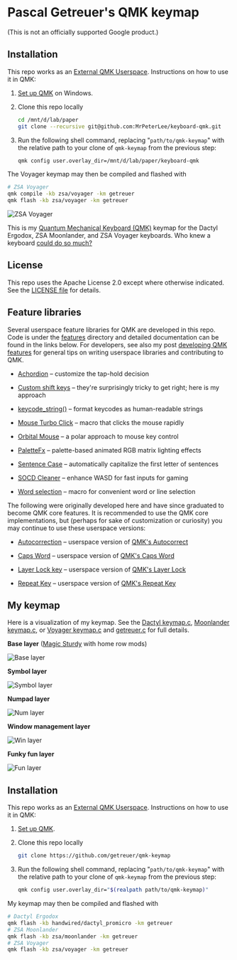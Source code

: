 # Pascal Getreuer's QMK keymap

(This is not an officially supported Google product.)

## Installation

This repo works as an [External QMK Userspace](https://docs.qmk.fm/newbs_external_userspace). Instructions on how to use it in QMK:

1. [Set up QMK](https://docs.qmk.fm/newbs) on Windows.

2. Clone this repo locally

   ```sh
   cd /mnt/d/lab/paper
   git clone --recursive git@github.com:MrPeterLee/keyboard-qmk.git
   ```

3. Run the following shell command, replacing "`path/to/qmk-keymap`" with the
   relative path to your clone of `qmk-keymap` from the previous step:

   ```sh
   qmk config user.overlay_dir=/mnt/d/lab/paper/keyboard-qmk
   ```

The Voyager keymap may then be compiled and flashed with

```sh
# ZSA Voyager
qmk compile -kb zsa/voyager -km getreuer
qmk flash -kb zsa/voyager -km getreuer
```

![ZSA Voyager](doc/voyager.jpg)

This is my [Quantum Mechanical Keyboard (QMK)](https://docs.qmk.fm) keymap for
the Dactyl Ergodox, ZSA Moonlander, and ZSA Voyager keyboards. Who knew a
keyboard [could do so
much?](https://getreuer.info/posts/keyboards/tour/index.html)

## License

This repo uses the Apache License 2.0 except where otherwise indicated. See the
[LICENSE file](LICENSE.txt) for details.

## Feature libraries

Several userspace feature libraries for QMK are developed in this repo. Code is
under the [features](features/) directory and detailed documentation can be
found in the links below. For developers, see also my post [developing QMK
features](https://getreuer.info/posts/keyboards/developing-qmk-features/index.html)
for general tips on writing userspace libraries and contributing to QMK.

- [Achordion](https://getreuer.info/posts/keyboards/achordion/index.html)
  &ndash; customize the tap-hold decision

- [Custom shift
  keys](https://getreuer.info/posts/keyboards/custom-shift-keys/index.html)
  &ndash; they're surprisingly tricky to get right; here is my approach

- [keycode_string()](https://getreuer.info/posts/keyboards/keycode-string/index.html)
  &ndash; format keycodes as human-readable strings

- [Mouse Turbo
  Click](https://getreuer.info/posts/keyboards/mouse-turbo-click/index.html)
  &ndash; macro that clicks the mouse rapidly

- [Orbital
  Mouse](https://getreuer.info/posts/keyboards/orbital-mouse/index.html) &ndash;
  a polar approach to mouse key control

- [PaletteFx](https://getreuer.info/posts/keyboards/palettefx/index.html) &ndash;
  palette-based animated RGB matrix lighting effects

- [Sentence Case](https://getreuer.info/posts/keyboards/sentence-case/index.html)
  &ndash; automatically capitalize the first letter of sentences

- [SOCD Cleaner](https://getreuer.info/posts/keyboards/socd-cleaner/index.html)
  &ndash; enhance WASD for fast inputs for gaming

- [Word selection](https://getreuer.info/posts/keyboards/select-word/index.html)
  &ndash; macro for convenient word or line selection

The following were originally developed here and have since graduated to become
QMK core features. It is recommended to use the QMK core implementations, but
(perhaps for sake of customization or curiosity) you may continue to use these
userspace versions:

- [Autocorrection](https://getreuer.info/posts/keyboards/autocorrection/index.html)
  &ndash; userspace version of [QMK's
  Autocorrect](https://docs.qmk.fm/features/autocorrect)

- [Caps Word](https://getreuer.info/posts/keyboards/caps-word/index.html)
  &ndash; userspace version of [QMK's Caps
  Word](https://docs.qmk.fm/features/caps_word)

- [Layer Lock key](https://getreuer.info/posts/keyboards/layer-lock/index.html)
  &ndash; userspace version of [QMK's Layer
  Lock](https://docs.qmk.fm/features/layer_lock)

- [Repeat Key](https://getreuer.info/posts/keyboards/repeat-key/index.html)
  &ndash; userspace version of [QMK's Repeat
  Key](https://docs.qmk.fm/features/repeat_key)

## My keymap

Here is a visualization of my keymap. See the [Dactyl
keymap.c](keyboards/handwired/dactyl_promicro/keymaps/getreuer/keymap.c),
[Moonlander keymap.c](keyboards/zsa/moonlander/keymaps/getreuer/keymap.c), or
[Voyager keymap.c](keyboards/zsa/voyager/keymaps/getreuer/keymap.c) and
[getreuer.c](getreuer.c) for full details.

**Base layer** ([Magic
Sturdy](https://getreuer.info/posts/keyboards/alt-layouts/index.html#magic-sturdy) with home row mods)

![Base layer](doc/layout-0-base.png)

**Symbol layer**

![Symbol layer](doc/layout-1-symbol.png)

**Numpad layer**

![Num layer](doc/layout-2-num.png)

**Window management layer**

![Win layer](doc/layout-3-win.png)

**Funky fun layer**

![Fun layer](doc/layout-4-fun.png)

## Installation

This repo works as an [External QMK
Userspace](https://docs.qmk.fm/newbs_external_userspace). Instructions on how
to use it in QMK:

1. [Set up QMK](https://docs.qmk.fm/newbs).

2. Clone this repo locally

   ```sh
   git clone https://github.com/getreuer/qmk-keymap
   ```

3. Run the following shell command, replacing "`path/to/qmk-keymap`" with the
   relative path to your clone of `qmk-keymap` from the previous step:

   ```sh
   qmk config user.overlay_dir="$(realpath path/to/qmk-keymap)"
   ```

My keymap may then be compiled and flashed with

```sh
# Dactyl Ergodox
qmk flash -kb handwired/dactyl_promicro -km getreuer
# ZSA Moonlander
qmk flash -kb zsa/moonlander -km getreuer
# ZSA Voyager
qmk flash -kb zsa/voyager -km getreuer
```
